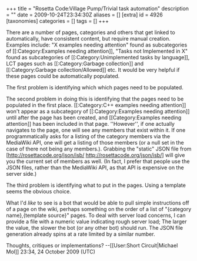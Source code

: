 +++
title = "Rosetta Code:Village Pump/Trivial task automation"
description = ""
date = 2009-10-24T23:34:30Z
aliases = []
[extra]
id = 4926
[taxonomies]
categories = []
tags = []
+++

There are a number of pages, categories and others that get linked to automatically, have consistent content, but require manual creation.  Examples include: "X examples needing attention" found as subcategories of [[:Category:Examples needing attention]], "Tasks not Implemented in X" found as subcategories of [[:Category:Unimplemented tasks by language]], LCT pages such as [[:Category:Garbage collection]] and [[:Category:Garbage collection/Allowed]] etc. It would be very helpful if these pages could be automatically populated.

The first problem is identifying which which pages need to be populated.

The second problem in doing this is identifying that the pages need to be populated in the first place.  [[:Category:C++ examples needing attention]] won't appear as a subcategory of [[:Category:Examples needing attention]] until after the page has been created, and <nowiki>[[Category:Examples needing attention]]</nowiki> has been included in that page.  ''However'', if one actually navigates to the page, one will see any members that exist within it.  If one programmatically asks for a listing of the category members via the MediaWiki API, one will get a listing of those members (or a null set in the case of there not being any members.). Grabbing the "static" JSON file from [http://rosettacode.org/json/isb/ http://rosettacode.org/json/isb/] will give you the current set of members as well. (In fact, I prefer that people use the JSON files, rather than the MediaWiki API, as that API is expensive on the server side.)

The third problem is identifying what to put in the pages. Using a template seems the obvious choice.

What I'd <em>like</em> to see is a bot that would be able to pull simple instructions off of a page on the wiki, perhaps something on the order of a list of "{category name},{template source}" pages.  To deal with server load concerns, I can provide a file with a numeric value indicating rough server load; The larger the value, the slower the bot (or any other bot) should run.  The JSON file generation already spins at a rate limited by a similar number.

Thoughts, critiques or implementations? --[[User:Short Circuit|Michael Mol]] 23:34, 24 October 2009 (UTC)

